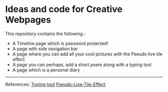 # Ideas and code for Creative Webpages

This repository contains the following :
+ A Timeline page which is password protected!
+ A page with side navigation bar 
+ A page where you can add all your cool pictures with the Pseudo live tile effect
+ A page you can perhaps, add a short poem along with a typing tool
+ A page which is a personal diary


_______

References:
[Typing-tool](https://github.com/ashwin-pc/Typing-Tool)
[Pseudo-Live-Tile-Effect](https://codepen.io/Werty7098/pen/apJdLV)
